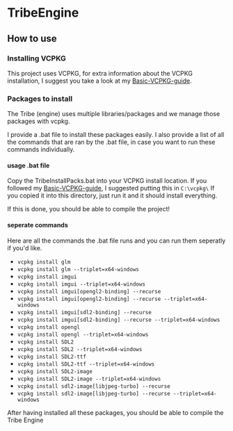 # TribeEngine

## How to use
### Installing VCPKG
This project uses VCPKG, for extra information about the VCPKG installation, I suggest you take a look at my [Basic-VCPKG-guide](https://github.com/Tboske/Basic-VCPKG-guide/blob/main/README.md).


### Packages to install 
The Tribe (engine) uses multiple libraries/packages and we manage those packages with vcpkg. 

I provide a .bat file to install these packages easily. I also provide a list of all the commands that are ran by the .bat file, in case you want to run these commands individually.

#### usage .bat file
Copy the TribeInstallPacks.bat into your VCPKG install location. If you followed my [Basic-VCPKG-guide](https://github.com/Tboske/Basic-VCPKG-guide/blob/main/README.md), I suggested putting this in `C:\vcpkg\`
If you copied it into this directory, just run it and it should install everything. 

If this is done, you should be able to compile the project!

#### seperate commands
Here are all the commands the .bat file runs and you can run them seperatly if you'd like.

- `vcpkg install glm`
- `vcpkg install glm --triplet=x64-windows`
- `vcpkg install imgui`
- `vcpkg install imgui --triplet=x64-windows`
- `vcpkg install imgui[opengl2-binding] --recurse`
- `vcpkg install imgui[opengl2-binding] --recurse --triplet=x64-windows`
- `vcpkg install imgui[sdl2-binding] --recurse`
- `vcpkg install imgui[sdl2-binding] --recurse --triplet=x64-windows`
- `vcpkg install opengl`
- `vcpkg install opengl --triplet=x64-windows`
- `vcpkg install SDL2`
- `vcpkg install SDL2 --triplet=x64-windows`
- `vcpkg install SDL2-ttf`
- `vcpkg install SDL2-ttf --triplet=x64-windows`
- `vcpkg install SDL2-image`
- `vcpkg install SDL2-image --triplet=x64-windows`
- `vcpkg install sdl2-image[libjpeg-turbo] --recurse`
- `vcpkg install sdl2-image[libjpeg-turbo] --recurse --triplet=x64-windows`

After having installed all these packages, you should be able to compile the Tribe Engine
